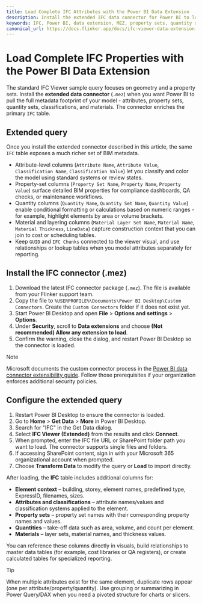 ```yaml
---
title: Load Complete IFC Attributes with the Power BI Data Extension
description: Install the extended IFC data connector for Power BI to load attributes, property sets, and quantity sets from your models.
keywords: IFC, Power BI, data extension, MEZ, property sets, quantity sets, BIM data
canonical_url: https://docs.flinker.app/docs/ifc-viewer-data-extension-for-power-bi.html
---
```


# Load Complete IFC Properties with the Power BI Data Extension

The standard IFC Viewer sample query focuses on geometry and a property sets. Install the **extended data connector** (`.mez`) when you want Power BI to pull the full metadata footprint of your model - attributes, property sets, quantity sets, classifications, and materials. The connector enriches the primary `IFC` table.

## Extended query

Once you install the extended connector described in this article, the same `IFC` table exposes a much richer set of BIM metadata.

- Attribute-level columns (`Attribute Name`, `Attribute Value`, `Classification Name`, `Classification Value`) let you classify and color the model using standard systems or review states.
- Property-set columns (`Property Set Name`, `Property Name`, `Property Value`) surface detailed BIM properties for compliance dashboards, QA checks, or maintenance workflows.
- Quantity columns (`Quantity Name`, `Quantity Set Name`, `Quantity Value`) enable conditional formatting or calculations based on numeric ranges - for example, highlight elements by area or volume brackets.
- Material and layering columns (`Material Layer Set Name`, `Material Name`, `Material Thickness`, `LineData`) capture construction context that you can join to cost or scheduling tables.
- Keep `GUID` and `IFC Chunks` connected to the viewer visual, and use relationships or lookup tables when you model attributes separately for reporting.

## Install the IFC connector (.mez)

1. Download the latest IFC connector package (`.mez`). The file is available from your Flinker support team.
2. Copy the file to `%USERPROFILE%\Documents\Power BI Desktop\Custom Connectors`. Create the `Custom Connectors` folder if it does not exist yet.
3. Start Power BI Desktop and open **File** > **Options and settings** > **Options**.
4. Under **Security**, scroll to **Data extensions** and choose **(Not recommended) Allow any extension to load**.
5. Confirm the warning, close the dialog, and restart Power BI Desktop so the connector is loaded.

> [!NOTE]
> Microsoft documents the custom connector process in the [Power BI data connector extensibility guide](https://learn.microsoft.com/en-us/power-bi/connect-data/desktop-connector-extensibility#custom-connectors). Follow those prerequisites if your organization enforces additional security policies.

## Configure the extended query

1. Restart Power BI Desktop to ensure the connector is loaded.
2. Go to **Home** > **Get Data** > **More** in Power BI Desktop.
3. Search for "IFC" in the Get Data dialog.
3. Select **IFC Viewer (Extended)** from the results and click **Connect**.
4. When prompted, enter the IFC file URL or SharePoint folder path you want to load. The connector supports single files and folders.
5. If accessing SharePoint content, sign in with your Microsoft 365 organizational account when prompted.
6. Choose **Transform Data** to modify the query or **Load** to import directly.

After loading, the **IFC** table includes additional columns for:

- **Element context** – building, storey, element names, predefined type, ExpressID, filenames, sizes.
- **Attributes and classifications** – attribute names/values and classification systems applied to the element.
- **Property sets** – property set names with their corresponding property names and values.
- **Quantities** – take-off data such as area, volume, and count per element.
- **Materials** – layer sets, material names, and thickness values.

You can reference these columns directly in visuals, build relationships to master data tables (for example, cost libraries or QA registers), or create calculated tables for specialized reporting.

> [!TIP]
> When multiple attributes exist for the same element, duplicate rows appear (one per attribute/property/quantity). Use grouping or summarizing in Power Query/DAX when you need a pivoted structure for charts or slicers.



